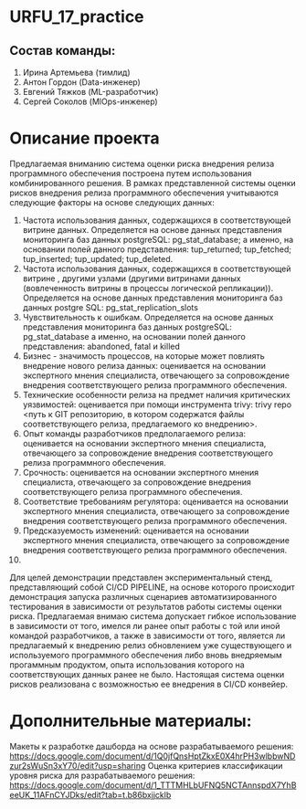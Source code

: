 # URFU_17_practice

## Состав команды:
1. Ирина Артемьева (тимлид)
2. Антон Гордон (Data-инженер)
3. Евгений Тяжков (ML-разработчик)
4. Сергей Соколов (MlOps-инженер)


# Описание проекта
Предлагаемая вниманию система оценки риска внедрения релиза программного обеспечения построена путем использования комбинированного решения.
В рамках представленной системы оценки рисков внедрения релиза программного обеспечения учитываются следующие факторы на основе следующих данных:
1. Частота использования данных, содержащихся в соответствующей витрине данных. Определяется на основе данных представления мониторинга баз данных postgreSQL: pg_stat_database;
   а именно, на основании полей данного представления: tup_returned; tup_fetched; tup_inserted; tup_updated; tup_deleted.
2. Частота использования данных, содержащихся в соответствующей витрине , другими узлами (другими витринами данных (вовлеченность витрины в процессы логической репликации)). Определяется на основе данных представления мониторинга баз данных postgre SQL: pg_stat_replication_slots
3. Чувствительность к ошибкам. Определяется на основе данных представления мониторинга баз данных postgreSQL: pg_stat_database а именно, на основании полей данного представления:
   abandoned, fatal и killed
4. Бизнес - значимость процессов, на которые может повлиять внедрение нового релиза данных: оценивается на основании экспертного мнения специалиста, отвечающего за сопровождение внедрения соответствующего релиза программного обеспечения.
5. Технические особенности релиза на предмет наличия критических уязвимостей: оценивается при помощи инструмента trivy: trivy repo <путь к GIT репозиторию, в котором содержатся файлы соответствующего релиза, предлагаемого ко внедрению>.
6. Опыт команды разработчиков предполагаемого релиза: оценивается на основании экспертного мнения специалиста, отвечающего за сопровождение внедрения соответствующего релиза программного обеспечения.
7. Срочность: оценивается на основании экспертного мнения специалиста, отвечающего за сопровождение внедрения соответствующего релиза программного обеспечения.
8. Соответствие требованиям регулятора: оценивается на основании экспертного мнения специалиста, отвечающего за сопровождение внедрения соответствующего релиза программного обеспечения.
9. Предсказуемость изменений: оценивается на основании экспертного мнения специалиста, отвечающего за сопровождение внедрения соответствующего релиза программного обеспечения.
10. 
Для целей демонстрации представлен экспериментальный стенд, представляющий собой CI/CD PIPELINE, на основе которого происходит демонстрация запуска различных сценариев автоматизированного тестирования в зависимости от результатов работы системы оценки риска.
Предлагаемая внимаю система допускает гибкое использование в зависимости от того, имелся ли ранее опыт работы с той или иной командой разработчиков, а также в зависимости от того, является ли предлагаемый к внедрению релиз обновлением уже существующего и используемого программного обеспечения либо вновь внедряемым прогаммным продуктом, опыта использования которого на соответствующих данных ранее не было.
Настоящая система оценки рисков реализована с возможностью ее внедрения в CI/CD конвейер.

# Дополнительные материалы:
Макеты к разработке дашборда на основе разрабатываемого решения: https://docs.google.com/document/d/1Q0jfQnsHptZkxE0X4hrPH3wlbbwNDzur2sWuSn3xY70/edit?usp=sharing
Оценка критериев классификации уровня риска для разрабатываемого решения: https://docs.google.com/document/d/1_TTTMHLbUFNQ5NCTAnnspdX7YhBeeUK_11AFnCYJDks/edit?tab=t.b86bxjjcklb
